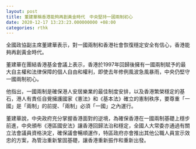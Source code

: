 ```yaml
---
layout: post
title: 董建華稱香港能夠再創黃金時代　中央堅持一國兩制初心
date: 2020-12-17 13:23:23.000000000 +08:00
categories: rthk
---
```


全國政協副主席董建華表示，對一國兩制和香港社會恢復穩定安全有信心，香港能夠再創黃金時代。

董建華在團結香港基金會議上表示，香港於1997年回歸後擁有一國兩制賦予的最大自主權和法律保障的個人自由和權利，即使去年修例風波急風暴雨，中央仍堅守一國兩制初心。

他指出，一國兩制是確保港人安居樂業的最佳制度安排，以及香港繁榮穩定的基石，港人有責任自覺擁護國家《憲法》和《基本法》確立的憲制秩序，要尊重「一國」是「兩制」的前提、「兩制」必須「一國」之內運行。

董建華說，中央政府充分掌握香港面對的逆境，為確保香港在一國兩制基礎上穩步前進，中央頒布《港區國安法》讓香港回歸法治和穩定，全國人大常委亦通過有關立法會議員資格決定，確保議會暢順運作，特區政府亦會推出其他公職人員宣示效忠的方案，為管治重新鞏固基礎，讓香港重新振作和重新出發。
